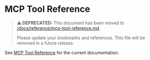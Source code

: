 # MCP Tool Reference

> **⚠️ DEPRECATED:** This document has been moved to [/docs/reference/mcp-tool-reference.md](reference/mcp-tool-reference.md).
>
> Please update your bookmarks and references. This file will be removed in a future release.

See [MCP Tool Reference](reference/mcp-tool-reference.md) for the current documentation.